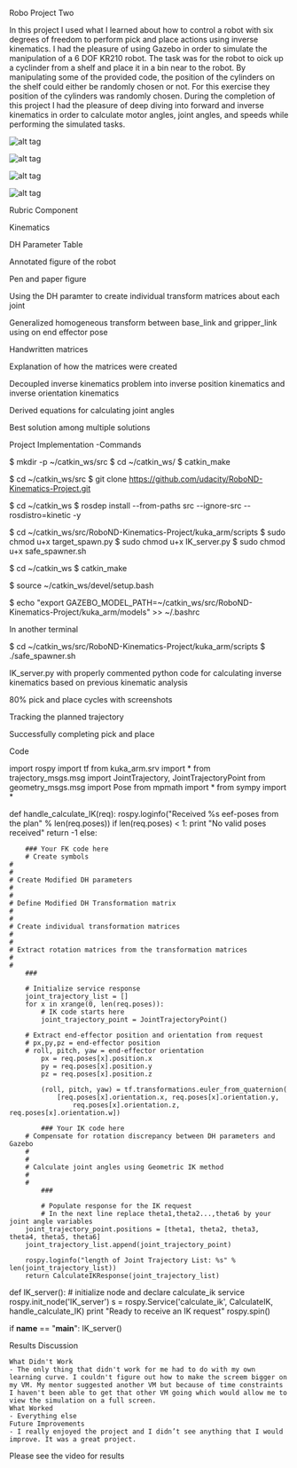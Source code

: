 Robo Project Two

In this project I used what I learned about how to control a robot with six degrees of freedom to perform pick and place actions using inverse kinematics. I had the pleasure of using Gazebo in order to simulate the manipulation of a 6 DOF KR210 robot. The task was for the robot to oick up a cyclinder from a shelf and place it in a bin near to the robot. By manipulating some of the provided code, the position of the cylinders on the shelf could either be randomly chosen or not. For this exercise they position of the cylinders was randomly chosen. During the completion of this project I had the pleasure of deep diving into forward and inverse kinematics in order to calculate motor angles, joint angles, and speeds while performing the simulated tasks. 

 ![alt tag](https://d17h27t6h515a5.cloudfront.net/topher/2017/July/5975d719_fk/fk.png)
 

 ![alt tag](https://github.com/BabaOlude/Robo-Project-Two/blob/master/misc_images/Pick%20and%20Place%201.png)



 ![alt tag](https://github.com/BabaOlude/Robo-Project-Two/blob/master/misc_images/Pick%20and%20Place%202.png)


 ![alt tag](https://github.com/BabaOlude/Robo-Project-Two/blob/master/misc_images/Written%20Work%20First%20Page.png)

Rubric Component

Kinematics
    
    
    
DH Parameter Table
    
Annotated figure of the robot
    
Pen and paper figure
    
Using the DH paramter to create individual transform matrices about each joint
    
Generalized homogeneous transform between base_link and gripper_link using on end effector pose
    
Handwritten matrices
    
Explanation of how the matrices were created
    
Decoupled inverse kinematics problem into inverse position kinematics and inverse orientation kinematics
    
Derived equations for calculating joint angles
    
Best solution among multiple solutions
    
Project Implementation
-Commands


$ mkdir -p ~/catkin_ws/src
$ cd ~/catkin_ws/
$ catkin_make

$ cd ~/catkin_ws/src
$ git clone https://github.com/udacity/RoboND-Kinematics-Project.git

$ cd ~/catkin_ws
$ rosdep install --from-paths src --ignore-src --rosdistro=kinetic -y

$ cd ~/catkin_ws/src/RoboND-Kinematics-Project/kuka_arm/scripts
$ sudo chmod u+x target_spawn.py
$ sudo chmod u+x IK_server.py
$ sudo chmod u+x safe_spawner.sh

$ cd ~/catkin_ws
$ catkin_make

$ source ~/catkin_ws/devel/setup.bash

$ echo "export GAZEBO_MODEL_PATH=~/catkin_ws/src/RoboND-Kinematics-Project/kuka_arm/models" >> ~/.bashrc

In another terminal


$ cd ~/catkin_ws/src/RoboND-Kinematics-Project/kuka_arm/scripts
$ ./safe_spawner.sh

   
IK_server.py with properly commented python code for calculating inverse kinematics based on previous kinematic analysis
    
80% pick and place cycles with screenshots
    
Tracking the planned trajectory
    
Successfully completing pick and place
    




Code
    
import rospy
import tf
from kuka_arm.srv import *
from trajectory_msgs.msg import JointTrajectory, JointTrajectoryPoint
from geometry_msgs.msg import Pose
from mpmath import *
from sympy import *


def handle_calculate_IK(req):
    rospy.loginfo("Received %s eef-poses from the plan" % len(req.poses))
    if len(req.poses) < 1:
        print "No valid poses received"
        return -1
    else:

        ### Your FK code here
        # Create symbols
	#
	#
	# Create Modified DH parameters
	#
	#
	# Define Modified DH Transformation matrix
	#
	#
	# Create individual transformation matrices
	#
	#
	# Extract rotation matrices from the transformation matrices
	#
	#
        ###

        # Initialize service response
        joint_trajectory_list = []
        for x in xrange(0, len(req.poses)):
            # IK code starts here
            joint_trajectory_point = JointTrajectoryPoint()

	    # Extract end-effector position and orientation from request
	    # px,py,pz = end-effector position
	    # roll, pitch, yaw = end-effector orientation
            px = req.poses[x].position.x
            py = req.poses[x].position.y
            pz = req.poses[x].position.z

            (roll, pitch, yaw) = tf.transformations.euler_from_quaternion(
                [req.poses[x].orientation.x, req.poses[x].orientation.y,
                    req.poses[x].orientation.z, req.poses[x].orientation.w])

            ### Your IK code here
	    # Compensate for rotation discrepancy between DH parameters and Gazebo
	    #
	    #
	    # Calculate joint angles using Geometric IK method
	    #
	    #
            ###

            # Populate response for the IK request
            # In the next line replace theta1,theta2...,theta6 by your joint angle variables
	    joint_trajectory_point.positions = [theta1, theta2, theta3, theta4, theta5, theta6]
	    joint_trajectory_list.append(joint_trajectory_point)

        rospy.loginfo("length of Joint Trajectory List: %s" % len(joint_trajectory_list))
        return CalculateIKResponse(joint_trajectory_list)


def IK_server():
    # initialize node and declare calculate_ik service
    rospy.init_node('IK_server')
    s = rospy.Service('calculate_ik', CalculateIK, handle_calculate_IK)
    print "Ready to receive an IK request"
    rospy.spin()

if __name__ == "__main__":
    IK_server()
    
Results Discussion

    What Didn't Work
    - The only thing that didn't work for me had to do with my own learning curve. I couldn't figure out how to make the screem bigger on my VM. My mentor suggested another VM but because of time constraints I haven't been able to get that other VM going which would allow me to view the simulation on a full screen.
    What Worked
    - Everything else
    Future Improvements
    - I really enjoyed the project and I didn’t see anything that I would improve. It was a great project.
    
Please see the video for results
